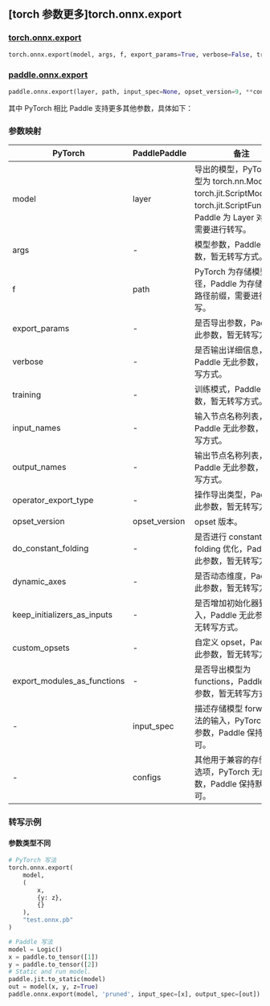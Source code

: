 ## [torch 参数更多]torch.onnx.export

### [torch.onnx.export](https://pytorch.org/docs/stable/onnx.html#torch.onnx.export)

```python
torch.onnx.export(model, args, f, export_params=True, verbose=False, training=<TrainingMode.EVAL: 0>, input_names=None, output_names=None, operator_export_type=<OperatorExportTypes.ONNX: 0>, opset_version=None, do_constant_folding=True, dynamic_axes=None, keep_initializers_as_inputs=None, custom_opsets=None, export_modules_as_functions=False)
```

### [paddle.onnx.export](https://www.paddlepaddle.org.cn/documentation/docs/zh/api/paddle/onnx/export_cn.html)

```python
paddle.onnx.export(layer, path, input_spec=None, opset_version=9, **configs)
```

其中 PyTorch 相比 Paddle 支持更多其他参数，具体如下：

### 参数映射

| PyTorch                     | PaddlePaddle  | 备注                                                                                                                                 |
| --------------------------- | ------------- | ------------------------------------------------------------------------------------------------------------------------------------ |
| model                       | layer         | 导出的模型，PyTorch 类型为 torch.nn.Module, torch.jit.ScriptModule 或 torch.jit.ScriptFunction，Paddle 为 Layer 对象，需要进行转写。 |
| args                        | -             | 模型参数，Paddle 无此参数，暂无转写方式。                                                                                            |
| f                           | path          | PyTorch 为存储模型路径，Paddle 为存储模型的路径前缀，需要进行转写。                                                                  |
| export_params               | -             | 是否导出参数，Paddle 无此参数，暂无转写方式。                                                                                        |
| verbose                     | -             | 是否输出详细信息，Paddle 无此参数，暂无转写方式。                                                                                    |
| training                    | -             | 训练模式，Paddle 无此参数，暂无转写方式。                                                                                            |
| input_names                 | -             | 输入节点名称列表，Paddle 无此参数，暂无转写方式。                                                                                    |
| output_names                | -             | 输出节点名称列表，Paddle 无此参数，暂无转写方式。                                                                                    |
| operator_export_type        | -             | 操作导出类型，Paddle 无此参数，暂无转写方式。                                                                                        |
| opset_version               | opset_version | opset 版本。                                                                                                                         |
| do_constant_folding         | -             | 是否进行 constant-folding 优化，Paddle 无此参数，暂无转写方式。                                                                      |
| dynamic_axes                | -             | 是否动态维度，Paddle 无此参数，暂无转写方式。                                                                                        |
| keep_initializers_as_inputs | -             | 是否增加初始化器到输入，Paddle 无此参数，暂无转写方式。                                                                              |
| custom_opsets               | -             | 自定义 opset，Paddle 无此参数，暂无转写方式。                                                                                        |
| export_modules_as_functions | -             | 是否导出模型为 functions，Paddle 无此参数，暂无转写方式。                                                                            |
| -                           | input_spec    | 描述存储模型 forward 方法的输入，PyTorch 无此参数，Paddle 保持默认即可。                                                             |
| -                           | configs       | 其他用于兼容的存储配置选项，PyTorch 无此参数，Paddle 保持默认即可。                                                                  |

### 转写示例

#### 参数类型不同

```python
# PyTorch 写法
torch.onnx.export(
    model,
    (
        x,
        {y: z},
        {}
    ),
    "test.onnx.pb"
)

# Paddle 写法
model = Logic()
x = paddle.to_tensor([1])
y = paddle.to_tensor([2])
# Static and run model.
paddle.jit.to_static(model)
out = model(x, y, z=True)
paddle.onnx.export(model, 'pruned', input_spec=[x], output_spec=[out])
```

